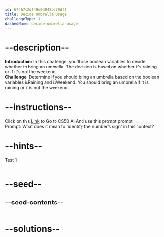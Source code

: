```yaml
---
id: 67467c2df49e0d048b379dff
title: Decide Umbrella Usage
challengeType: 1
dashedName: decide-umbrella-usage
---
```


# --description--

**Introduction:**
In this challenge, you'll use boolean variables to decide whether to bring an umbrella. The decision is based on whether it's raining or if it's not the weekend.
<br>
**Challenge:**
Determine if you should bring an umbrella based on the boolean variables isRaining and isWeekend. You should bring an umbrella if it is raining or it is not the weekend.

# --instructions--

Click on this <a href = "https://cs50.ai/chat">Link</a>  to Go to CS50 AI 
And use this prompt prompt __________
Prompt: What does it mean to 'identify the number's sign' in this context?

# --hints--

Test 1

```js

```

# --seed--
## --seed-contents--

```js

```

# --solutions--

```js

```
